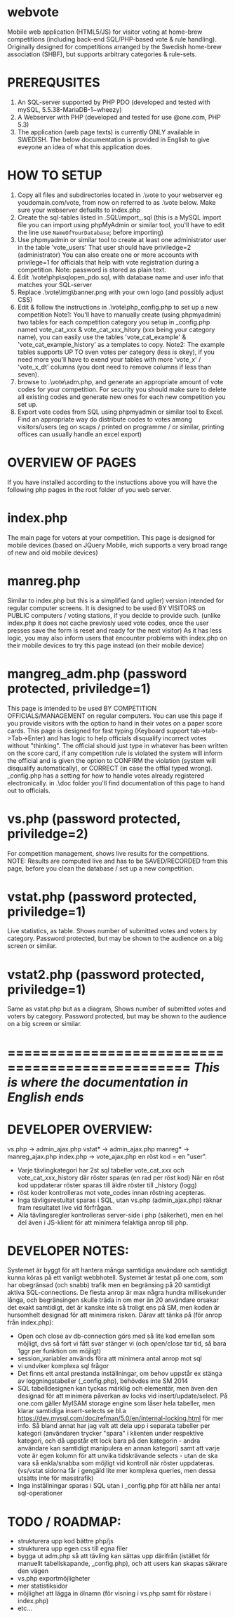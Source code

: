 webvote
=======

Mobile web application (HTML5/JS) for visitor voting at home-brew competitions (including back-end SQL/PHP-based vote &amp; rule handling). 
Originally designed for competitions arranged by the Swedish home-brew association (SHBF), but supports arbitrary categories &amp; rule-sets.

PREREQUSITES
============
1. An SQL-server supported by PHP PDO 
   (developed and tested with mySQL, 5.5.38-MariaDB-1~wheezy)
2. A Webserver with PHP
   (developed and tested for use @one.com, PHP 5.3)
3. The application (web page texts) is currently ONLY available in SWEDISH. The below documentation is provided
   in English to give eveyone an idea of what this application does.   

HOW TO SETUP
============
1.  Copy all files and subdirectories located in .\vote to your webserver eg youdomain.com/vote, from now on
    referred to as .\vote below. Make sure your webserver defualts to index.php
2.  Create the sql-tables listed in .SQL\import_.sql
    (this is a MySQL import file you can import using phpMyAdmin or similar tool, you'll have to edit the line
    use `NameOfYourDatabase`; before importing)
3.  Use phpmyadmin or similar tool to create at least one administrator user in the table 'vote_users'
    That user should have priviledge=2 (administrator)
    You can also create one or more accounts with privilege=1 for officials that help with vote registration
    during a competition. 
    Note: password is stored as plain text.
4.  Edit .\vote\php\sqlopen_pdo.sql, with database name and user info that matches your SQL-server
5.  Replace .\vote\img\banner.png with your own logo (and possibly adjust CSS)
6.  Edit & follow the instructions in .\vote\php\_config.php to set up a new competition
    Note1:  You'll have to manually create (using phpmyadmin) two tables for each competition category you
            setup in _config.php named vote_cat_xxx & vote_cat_xxx_hitory (xxx being your category name), 
            you can easily use the tables 'vote_cat_example' & 'vote_cat_example_history' as a templates to copy.
    Note2:  The example tables supports UP TO sven votes per category (less is okey), if you need more you'll 
            have to exend your tables with more 'vote_x' / 'vote_x_dt' columns (you dont need to remove columns if
            less than seven).
7.  browse to .\vote\adm.php, and generate an appropriate amount of vote codes for your competition.
    For security you should make sure to delete all existing codes and generate new ones for each new competition
    you set up.
8.  Export vote codes from SQL using phpmyadmin or similar tool to Excel. Find an appropriate way do distribute
    codes to votes among visitors/users (eg on scaps / printed on programme / or similar, printing offices can usually handle
    an excel export)

OVERVIEW OF PAGES
=================
If you have installed according to the instuctions above you will have the following php pages in the root folder of
you web server.

index.php
=========
The main page for voters at your competition. This page is designed for mobile devices
(based on JQuery Mobile, wich supports a very broad range of new and old mobile devices)

manreg.php
==========
Similar to  index.php but this is a simplified (and uglier) version intended for regular computer screens.
It is designed to be used BY VISITORS on PUBLIC computers / voting stations, if you decide to provide such.
(unlike index.php it does not cache previosly used vote codes, once the user presses save the form is reset and
ready for the next visitor)
As it has less logic, you may also inform users that encounter problems with index.php on their mobile devices
to try this page instead (on their mobile device)

mangreg_adm.php (password protected, priviledge=1)
==============================================
This page is intended to be used BY COMPETITION OFFICIALS/MANAGEMENT on regular computers.
You can use this page if you provide visitors with the option to hand in their votes on a paper score cards.
This page is designed for fast typing (Keyboard support tab->tab->Tab->Enter) and has logic to help officials
disqualify incorrect votes without "thinking". The official should just type in whatever has been written on the score
card, if any competition rule is violated the system will inform the official and is given the option to CONFIRM
the violation (system will disqualify automatically), or CORRECT (in case the offial typed wrong).
_config.php has a setting for how to handle votes already registered electronically.
in .\doc folder you'll find documentation of this page to hand out to officials.


vs.php (password protected, priviledge=2)
=========================================
For competition management, shows live results for the competitions.
NOTE: Results are computed live and has to be SAVED/RECORDED from this page, before you clean the database / set up a new competition.

vstat.php (password protected, priviledge=1)
============================================
Live statistics, as table. Shows number of submitted votes and voters by category.
Password protected, but may be shown to the audience on a big screen or similar.

vstat2.php (password protected, priviledge=1)
============================================
Same as vstat.php but as a diagram, Shows number of submitted votes and voters by category.
Password protected, but may be shown to the audience on a big screen or similar.

================================================
*This is where the documentation in English ends*
================================================


 DEVELOPER OVERVIEW:
================================================
vs.php    -> admin_ajax.php
vstat*    -> admin_ajax.php
manreg*   -> manreg_ajax.php
index.php -> vote_ajax.php
en röst kod = en "user".
* Varje tävlingkategori har 2st sql tabeller vote_cat_xxx och vote_cat_xxx_history där röster sparas (en rad per röst kod)
När en röst kod uppdaterar röster sparas till äldre röster till _history (logg)
* röst koder kontrolleras mot vote_codes innan röstning acepteras.
* Inga tävligsrestultat sparas i SQL, utan vs.php (admin_ajax.php) räknar fram resultatet live vid förfrågan.
* Alla tävlingsregler kontrolleras server-side i php (säkerhet), men en hel del även i JS-klient för att minimera felaktiga anrop till php.


DEVELOPER NOTES:
================================================
Systemet är byggt för att hantera många samtidiga användare och samtidigt kunna köras på ett vanligt webbhotell.
Systemet är testat på one.com, som har obegränsad (och snabb) trafik men en begränsing på 20 samtidigt aktiva 
SQL-connections.  De flesta anrop är max några hundra millisekunder långa, och begränsingen skulle träda in 
om mer än 20 användare orsakar det exakt samtidigt, det är kanske inte så troligt ens på SM, men koden är 
hursomhelt designad för att minimera risken.
Därav att tänka på (för anrop från index.php):
  * Open och close av db-connection görs med så lite kod emellan som möjligt, 
    dvs så fort vi fått svar stänger vi (och open/close tar tid, så bara 1ggr per funktion om möjligt)
  * session_variabler används föra att minimera antal anrop mot sql
  * vi undviker komplexa sql frågor
  * Det finns ett antal prestanda inställningar, om behov uppstår ex stänga av loggningstabeller (_config.php), 
    behövdes inte SM 2014
  * SQL tabelldesignen kan tyckas märklig och elementär, men även den designad för att minimera påverkan av locks 
    vid insert/update/select. På one.com gäller MyISAM storage engine som låser hela tabeller, men klarar samtidiga 
    insert-selects se bl.a https://dev.mysql.com/doc/refman/5.0/en/internal-locking.html för mer info.
    Så bland annat har jag valt att dela upp i separata tabeller per kategori (användaren trycker "spara" i klienten 
    under respektive kategori, och då uppstår ett lock bara på den kategorin - andra användare kan samtidigt manipulera 
    en annan kategori) samt att varje vote är egen kolumn för att unvika tidskrävande selects - 
    utan de ska vara så enkla/snabba som möjligt vid kontroll när röster uppdateras.
    (vs/vstat sidorna får i gengäld lite mer komplexa queries, men dessa utsätts inte för masstrafik)
  * Inga inställningar sparas i SQL utan i _config.php för att hålla ner antal sql-operationer
  

  
  
TODO / ROADMAP:
===============
* strukturera upp kod bättre php/js
* strukturera upp egen css till egna filer
* bygga ut adm.php så att tävling kan sättas upp därifrån (istället för manuellt tabellskapande, _config.php), och att users   kan skapas säkrare den vägen
* vs.php exportmöjligheter
* mer statistiksidor
* möjlighet att lägga in ölnamn (för visning i vs.php samt för röstare i index.php)
* etc...

  


